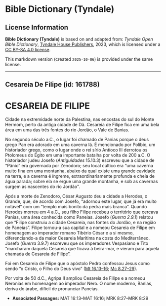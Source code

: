 # Bible Dictionary (Tyndale)

## License Information

**Bible Dictionary (Tyndale)** is based on and adapted from: _Tyndale Open Bible Dictionary_, [Tyndale House Publishers](https://tyndaleopenresources.com/), 2023, which is licensed under a [CC BY-SA 4.0 license](https://creativecommons.org/licenses/by-sa/4.0/legalcode.en).

This markdown version (created `2025-10-06`) is provided under the same license.



--------------------------------

## Cesareia De Filipe (id: 161788)

CESAREIA DE FILIPE
==================

Cidade na extremidade norte da Palestina, nas encostas do sul do Monte Hermom, perto da antiga cidade de Dã. Cesareia de Filipe fica em uma bela área em uma das três fontes do rio Jordão, o Vale de Banias.

No segundo século a.C., o lugar foi chamado de Panias porque o deus grego Pan era adorado em uma caverna lá. É mencionado por Políbio, um historiador grego, como o lugar onde o rei sírio Antíoco III derrotou os Ptolomeus do Egito em uma importante batalha por volta de 200 a.C. O historiador judeu Josefo (*Antiguidades* 15\.10\.3\) escreveu que a cidade de “Pânio” era governada por Zenodoro; seu local cúltico era “uma caverna muito fina em uma montanha, abaixo da qual existe uma grande cavidade na terra, e a caverna é íngreme, extraordinariamente profunda e cheia de água parada; sobre ela se ergue uma grande montanha, e sob as cavernas surgem as nascentes do rio Jordão".

Após a morte de Zenodoro, César Augusto deu a cidade a Herodes, o Grande, que, de acordo com Josefo, “adornou este lugar, que já era muito notável” com um “templo mais bonito da pedra mais branca”. Quando Herodes morreu em 4 a.C., seu filho Filipe recebeu o território que cercava Panias, uma área conhecida como Paneias. Josefo (*Guerra 2\.9\.1*) relatou que “Filipe construiu a cidade Cesareia, nas fontes do Jordão, e na região de Paneias”. Filipe tornou\-a sua capital e a nomeou Cesareia de Filipe em homenagem ao imperador romano Tibério César e a si mesmo, diferenciando\-a da maior Cesareia Marítima na costa do Mediterrâneo. Josefo (*Guerra* 3\.9\.7\) escreveu que os imperadores Vespasiano e Tito “marcharam daquela Cesareia que ficava à beira\-mar, e vieram para aquela chamada de Cesareia de Filipe”.

Foi em Cesareia de Filipe que o apóstolo Pedro confessou Jesus como sendo “o Cristo, o Filho do Deus vivo” ([Mt 16\.13–16](https://ref.ly/Matt16:13-Matt16:16); [Mc 8\.27–29](https://ref.ly/Mark8:27-Mark8:29)).

Por volta de 50 d.C., Agripa II ampliou Cesareia de Filipe e a nomeou Neronias em homenagem ao imperador Nero. O nome moderno, Banias, deriva do árabe, difícil de pronunciar Paneias.

* **Associated Passages:** MAT 16:13–MAT 16:16; MRK 8:27–MRK 8:29

